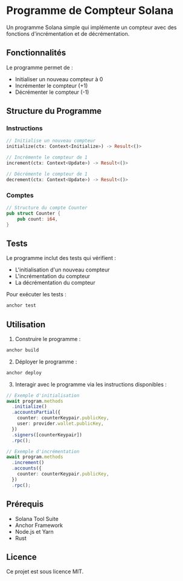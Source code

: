 # Programme de Compteur Solana

Un programme Solana simple qui implémente un compteur avec des fonctions d'incrémentation et de décrémentation.

## Fonctionnalités

Le programme permet de :
- Initialiser un nouveau compteur à 0
- Incrémenter le compteur (+1)
- Décrémenter le compteur (-1)

## Structure du Programme

### Instructions

```rust
// Initialise un nouveau compteur
initialize(ctx: Context<Initialize>) -> Result<()>

// Incrémente le compteur de 1
increment(ctx: Context<Update>) -> Result<()>

// Décrémente le compteur de 1
decrement(ctx: Context<Update>) -> Result<()>
```

### Comptes

```rust
// Structure du compte Counter
pub struct Counter {
    pub count: i64,
}
```

## Tests

Le programme inclut des tests qui vérifient :
- L'initialisation d'un nouveau compteur
- L'incrémentation du compteur
- La décrémentation du compteur

Pour exécuter les tests :

```bash
anchor test
```

## Utilisation

1. Construire le programme :
```bash
anchor build
```

2. Déployer le programme :
```bash
anchor deploy
```

3. Interagir avec le programme via les instructions disponibles :
```typescript
// Exemple d'initialisation
await program.methods
  .initialize()
  .accountsPartial({
    counter: counterKeypair.publicKey,
    user: provider.wallet.publicKey,
  })
  .signers([counterKeypair])
  .rpc();

// Exemple d'incrémentation
await program.methods
  .increment()
  .accounts({
    counter: counterKeypair.publicKey,
  })
  .rpc();
```

## Prérequis

- Solana Tool Suite
- Anchor Framework
- Node.js et Yarn
- Rust

## Licence

Ce projet est sous licence MIT. 